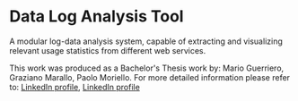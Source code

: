 Data Log Analysis Tool
==============

A modular log-data analysis system, capable of extracting and visualizing 
relevant usage statistics from different web services.

This work was produced as a Bachelor's Thesis work by: Mario Guerriero, Graziano Marallo,
Paolo Moriello. For more detailed information please refer to:
[LinkedIn profile](https://www.linkedin.com/in/mario-guerriero/),
[LinkedIn profile](https://www.linkedin.com/in/graziano-marallo/) 

